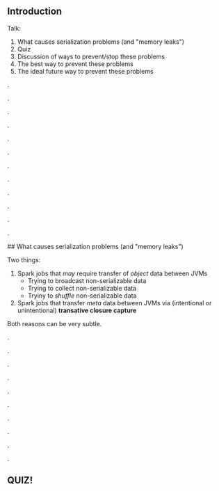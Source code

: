 ## Introduction

Talk:

1. What causes serialization problems (and "memory leaks")
2. Quiz
3. Discussion of ways to prevent/stop these problems
4. The best way to prevent these problems
5. The ideal future way to prevent these problems

.

.

.

.

.

.

.

.

.

.

.

.

## What causes serialization problems (and "memory leaks")

Two things:

1. Spark jobs that *may* require transfer of *object* data between JVMs
    - Trying to broadcast non-serializable data
    - Trying to collect non-serializable data
    - Tryiny to *shuffle* non-serializable data
2. Spark jobs that transfer *meta* data between JVMs via (intentional or unintentional) **transative closure capture**

Both reasons can be very subtle.

.

.

.

.

.

.

.

.

.

.

## QUIZ!






